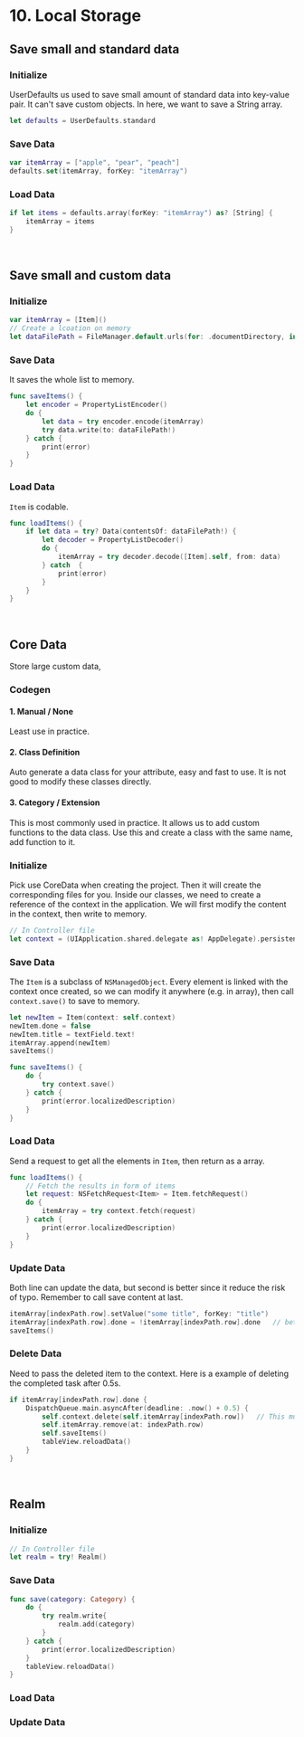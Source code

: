# 10. Local Storage

## Save small and standard data
### Initialize
UserDefaults us used to save small amount of standard data into key-value pair. It can't save custom objects. In here, we want to save a String array.
```swift
let defaults = UserDefaults.standard
```

### Save Data
```swift
var itemArray = ["apple", "pear", "peach"]
defaults.set(itemArray, forKey: "itemArray")
```

### Load Data
```swift
if let items = defaults.array(forKey: "itemArray") as? [String] {
    itemArray = items
}
```
<br>

## Save small and custom data
### Initialize
```swift
var itemArray = [Item]()
// Create a lcoation on memory
let dataFilePath = FileManager.default.urls(for: .documentDirectory, in: .userDomainMask).first?.appendingPathComponent("Item.plist")
```

### Save Data
It saves the whole list to memory.
```swift
func saveItems() {
    let encoder = PropertyListEncoder()
    do {
        let data = try encoder.encode(itemArray)
        try data.write(to: dataFilePath!)
    } catch {
        print(error)
    }
}
```

### Load Data
```Item``` is codable.
```swift
func loadItems() {
    if let data = try? Data(contentsOf: dataFilePath!) {
        let decoder = PropertyListDecoder()
        do {
            itemArray = try decoder.decode([Item].self, from: data)
        } catch  {
            print(error)
        }
    }
}
```
<br>

## Core Data
Store large custom data, 
<br>
### Codegen
#### 1. Manual / None
Least use in practice.

#### 2. Class Definition
Auto generate a data class for your attribute, easy and fast to use. It is not good to modify these classes directly.

#### 3. Category / Extension
This is most commonly used in practice. It allows us to add custom functions to the data class. Use this and create a class with the same name, add function to it.

### Initialize
Pick use CoreData when creating the project. Then it will create the corresponding files for you. Inside our classes, we need to create a reference of the context in the application. We will first modify the content in the context, then write to memory.
```swift
// In Controller file
let context = (UIApplication.shared.delegate as! AppDelegate).persistentContainer.viewContext
```

### Save Data
The ```Item``` is a subclass of ```NSManagedObject```. Every element is linked with the context once created, so we can modify it anywhere (e.g. in array), then call ```context.save()``` to save to memory.
```swift
let newItem = Item(context: self.context)
newItem.done = false
newItem.title = textField.text!
itemArray.append(newItem)
saveItems()
```
```swift
func saveItems() {
    do {
        try context.save()
    } catch {
        print(error.localizedDescription)
    }
}
```

### Load Data
Send a request to get all the elements in ```Item```, then return as a array.
```swift
func loadItems() {
    // Fetch the results in form of items
    let request: NSFetchRequest<Item> = Item.fetchRequest()
    do {
        itemArray = try context.fetch(request)
    } catch {
        print(error.localizedDescription)
    }
}
```

### Update Data
Both line can update the data, but second is better since it reduce the risk of typo. Remember to call save content at last.
```swift
itemArray[indexPath.row].setValue("some title", forKey: "title")
itemArray[indexPath.row].done = !itemArray[indexPath.row].done   // better
saveItems()
```

### Delete Data
Need to pass the deleted item to the context. Here is a example of deleting the completed task after 0.5s.
```swift
if itemArray[indexPath.row].done {
    DispatchQueue.main.asyncAfter(deadline: .now() + 0.5) {
        self.context.delete(self.itemArray[indexPath.row])   // This must come first, else it will delete the wrong item in array.
        self.itemArray.remove(at: indexPath.row)
        self.saveItems()
        tableView.reloadData()
    }
}
```
<br>

## Realm

### Initialize
```swift
// In Controller file
let realm = try! Realm()
```

### Save Data

```swift
func save(category: Category) {
    do {
        try realm.write{
            realm.add(category)
        }
    } catch {
        print(error.localizedDescription)
    }
    tableView.reloadData()
}
```

### Load Data


### Update Data
